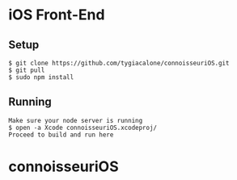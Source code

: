 # iOS Front-End

## Setup
```
$ git clone https://github.com/tygiacalone/connoisseuriOS.git
$ git pull
$ sudo npm install
```

## Running
```
Make sure your node server is running
$ open -a Xcode connoisseuriOS.xcodeproj/
Proceed to build and run here
```
# connoisseuriOS
